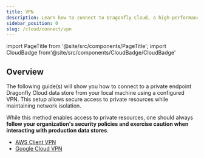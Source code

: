 ```yaml
---
title: VPN
description: Learn how to connect to Dragonfly Cloud, a high-performance in-memory data store compatible with VPN. Follow our guide to get started seamlessly.
sidebar_position: 0
slug: /cloud/connect/vpn
---
```


import PageTitle from '@site/src/components/PageTitle';
import CloudBadge from'@site/src/components/CloudBadge/CloudBadge'


<CloudBadge/>

## Overview



<PageTitle title="Connecting with VPN | Dragonfly Cloud" />

The following guide(s) will show you how to connect to a private endpoint Dragonfly Cloud data store from your local machine using a configured VPN. This setup allows secure access to private resources while maintaining network isolation.

While this method enables access to private resources, one should always **follow your organization's security policies and exercise caution when interacting with production data stores**.

- [AWS Client VPN](aws.md)
- [Google Cloud VPN](gcp.md)